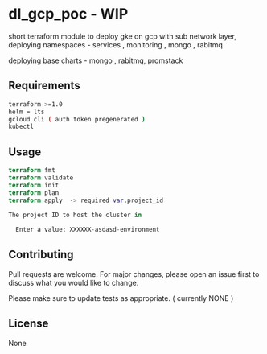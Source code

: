 # dl_gcp_poc - WIP

short terraform module to deploy gke on gcp with sub network layer,  
deploying namespaces - services , monitoring , mongo , rabitmq

deploying base charts - mongo , rabitmq, promstack 

## Requirements


```bash
terraform >=1.0
helm = lts
gcloud cli ( auth token pregenerated ) 
kubectl 

```

## Usage

```terraform 
terraform fmt
terraform validate
terraform init 
terraform plan 
terraform apply  -> required var.project_id
  
The project ID to host the cluster in

  Enter a value: XXXXXX-asdasd-environment


```

## Contributing

Pull requests are welcome. For major changes, please open an issue first
to discuss what you would like to change.

Please make sure to update tests as appropriate. ( currently NONE ) 

## License

None